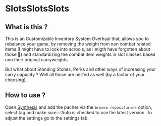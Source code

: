 # SlotsSlotsSlots

## What is this ?

This is an Customizable Inventory System Overhaul that, allows you to rebalance your game, by removing the weight from non combat related items 
(I might have to look into scrools, as I migth have forgotten about those 👀) and standardizing the combat item weights in slot classes based onn their original carryweights.

But what about Standing Stones, Perks and other ways of increasing your carry capacity ? Well all those are nerfed as well (by a factor of your choosing).

## How to use ?

Open [Synthesis](https://github.com/Mutagen-Modding/Synthesis/wiki/Installation) and add the pacher via the `browse repositories` option, 
select tag and make sure ✅Auto is checked to use the latest version.
To adjust the settings go to the settings tab.
